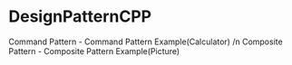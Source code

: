 # DesignPatternCPP
Command Pattern - Command Pattern Example(Calculator) /n
Composite Pattern - Composite Pattern Example(Picture)
